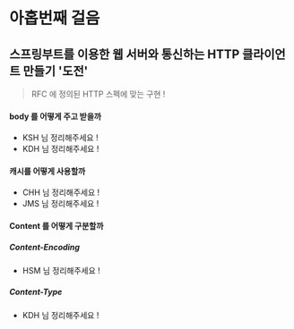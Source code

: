 # 아홉번째 걸음

## 스프링부트를 이용한 웹 서버와 통신하는 HTTP 클라이언트 만들기 '도전'

> RFC 에 정의된 HTTP 스펙에 맞는 구현 !

#### body 를 어떻게 주고 받을까

- KSH 님 정리해주세요 !
- KDH 님 정리해주세요 !

#### 캐시를 어떻게 사용할까

- CHH 님 정리해주세요 !
- JMS 님 정리해주세요 !

#### Content 를 어떻게 구분할까

##### Content-Encoding

- HSM 님 정리해주세요 !

##### Content-Type

- KDH 님 정리해주세요 !
